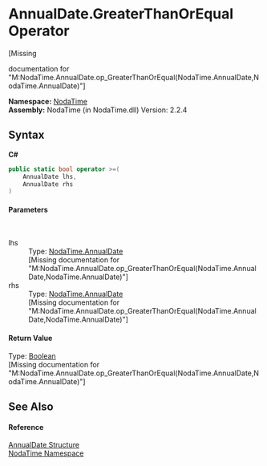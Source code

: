 # AnnualDate.GreaterThanOrEqual Operator 
 

\[Missing <summary> documentation for "M:NodaTime.AnnualDate.op_GreaterThanOrEqual(NodaTime.AnnualDate,NodaTime.AnnualDate)"\]

**Namespace:**&nbsp;<a href="N_NodaTime">NodaTime</a><br />**Assembly:**&nbsp;NodaTime (in NodaTime.dll) Version: 2.2.4

## Syntax

**C#**<br />
``` C#
public static bool operator >=(
	AnnualDate lhs,
	AnnualDate rhs
)
```


#### Parameters
&nbsp;<dl><dt>lhs</dt><dd>Type: <a href="T_NodaTime_AnnualDate">NodaTime.AnnualDate</a><br />\[Missing <param name="lhs"/> documentation for "M:NodaTime.AnnualDate.op_GreaterThanOrEqual(NodaTime.AnnualDate,NodaTime.AnnualDate)"\]</dd><dt>rhs</dt><dd>Type: <a href="T_NodaTime_AnnualDate">NodaTime.AnnualDate</a><br />\[Missing <param name="rhs"/> documentation for "M:NodaTime.AnnualDate.op_GreaterThanOrEqual(NodaTime.AnnualDate,NodaTime.AnnualDate)"\]</dd></dl>

#### Return Value
Type: <a href="http://msdn2.microsoft.com/en-us/library/a28wyd50" target="_blank">Boolean</a><br />\[Missing <returns> documentation for "M:NodaTime.AnnualDate.op_GreaterThanOrEqual(NodaTime.AnnualDate,NodaTime.AnnualDate)"\]

## See Also


#### Reference
<a href="T_NodaTime_AnnualDate">AnnualDate Structure</a><br /><a href="N_NodaTime">NodaTime Namespace</a><br />